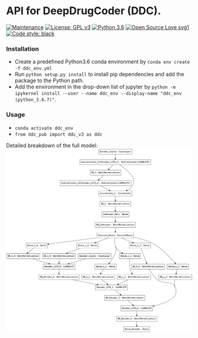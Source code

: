 # API for DeepDrugCoder (DDC).

[![Maintenance](https://img.shields.io/badge/Maintained%3F-yes-green.svg)](https://bitbucket.astrazeneca.net/users/kjmv588/repos/ddc_pub/browse) [![License: GPL v3](https://img.shields.io/badge/License-GPLv3-blue.svg)](https://www.gnu.org/licenses/gpl-3.0) [![Python 3.6](https://img.shields.io/badge/python-3.6-yellow.svg)](https://www.python.org/downloads/release/python-367/) [![Open Source Love svg1](https://badges.frapsoft.com/os/v1/open-source.svg?v=103)](https://github.com/ellerbrock/open-source-badges/) [![Code style: black](https://img.shields.io/badge/code%20style-black-000000.svg)](https://github.com/ambv/black)

### Installation
- Create a predefined Python3.6 conda environment by `conda env create -f ddc_env.yml`
- Run `python setup.py install` to install pip dependencies and add the package to the Python path.
- Add the environment in the drop-down list of jupyter by `python -m ipykernel install --user --name ddc_env --display-name "ddc_env (python_3.6.7)"`.

### Usage
- `conda activate ddc_env`
- `from ddc_pub import ddc_v3 as ddc`

Detailed breakdown of the full model:
![alt text](img/detailed_model.png)
